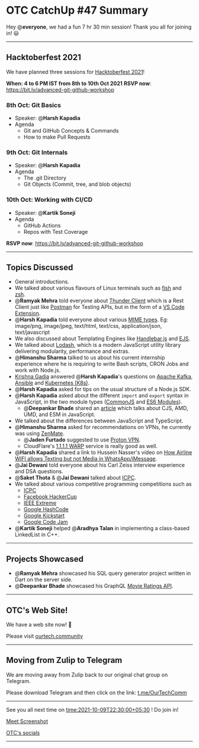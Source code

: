 # OTC CatchUp #47 Summary

Hey @**everyone**, we had a fun 7 hr 30 min session!
Thank you all for joining in! :smiley:

---

## Hacktoberfest 2021

We have planned three sessions for [Hacktoberfest 2021](https://hacktoberfest.digitalocean.com)!

**When: 4 to 6 PM IST from 8th to 10th Oct 2021**
**RSVP now**: https://bit.ly/advanced-git-github-workshop

### 8th Oct: Git Basics

- Speaker: @**Harsh Kapadia**
- Agenda
   - Git and GitHub Concepts & Commands
   - How to make Pull Requests

### 9th Oct: Git Internals

- Speaker: @**Harsh Kapadia**
- Agenda
   - The .git Directory
   - Git Objects (Commit, tree, and blob objects)

### 10th Oct: Working with CI/CD

- Speaker: @**Kartik Soneji**
- Agenda
   - GitHub Actions
   - Repos with Test Coverage

**RSVP now**: https://bit.ly/advanced-git-github-workshop

---

## Topics Discussed

- General introductions.
- We talked about various flavours of Linux terminals such as [fish](https://fishshell.com) and [zsh](https://www.zsh.org).
- @**Ramyak Mehra** told everyone about [Thunder Client](https://www.thunderclient.io) which is a Rest Client just like [Postman](https://www.postman.com) for Testing APIs, but in the form of a [VS Code Extension](https://marketplace.visualstudio.com/items?itemName=rangav.vscode-thunder-client).
- @**Harsh Kapadia** told everyone about various [MIME types](https://developer.mozilla.org/en-US/docs/Web/HTTP/Basics_of_HTTP/MIME_types). Eg:  image/png, image/jpeg, text/html, text/css, application/json, text/javascript
- We also discussed about Templating Engines like [Handlebar.js](https://handlebarsjs.com) and [EJS](https://ejs.co).
- We talked about [Lodash](https://lodash.com), which is a modern JavaScript utility library delivering modularity, performance and extras.
- @**Himanshu Sharma** talked to us about his current internship experience where he is requiring to write Bash scripts, CRON Jobs and work with Node.js.
- [Krishna Gadia](https://www.linkedin.com/in/krishna-gadia) answered @**Harsh Kapadia**'s questions on [Apache Kafka](https://kafka.apache.org), [Ansible](https://www.ansible.com) and [Kubernetes (K8s)](https://kubernetes.io).
- @**Harsh Kapadia** asked for tips on the usual structure of a Node.js SDK.
- @**Harsh Kapadia** asked about the different `import` and `export` syntax in JavaScript, in the two module types ([CommonJS](https://medium.com/@cgcrutch18/commonjs-what-why-and-how-64ed9f31aa46) and [ES6 Modules](https://medium.com/backticks-tildes/introduction-to-es6-modules-49956f580da)).
   - @**Deepankar Bhade** shared an [article](https://dev.to/iggredible/what-the-heck-are-cjs-amd-umd-and-esm-ikm) which talks about CJS, AMD, UMD, and ESM in JavaScript. 
- We talked about the differences between JavaScript and TypeScript.
- @**Himanshu Sharma** asked for recommendations on VPNs, he currently was using [ZenMate](https://zenmate.com).
   - @**Jaden Furtado** suggested to use [Proton VPN](https://protonvpn.com).
   - CloudFlare's [1.1.1.1 WARP](https://1.1.1.1) service is really good as well.
-   @**Harsh Kapadia** shared a link to Hussein Nasser's video on [How Airline WIFI allows Texting but not Media in WhatsApp/iMessage](https://www.youtube.com/watch?v=AYSxxO2yZp8).
-   @**Jai Dewani** told everyone about his Carl Zeiss interview experience and DSA questions.
-   @**Saket Thota** & @**Jai Dewani** talked about [ICPC](https://icpc.global).
- We talked about various competitive programming competitions such as
   - [ICPC](https://icpc.global)
   - [Facebook HackerCup](https://www.facebook.com/codingcompetitions/hacker-cup)
   - [IEEE Extreme](https://ieeextreme.org)
   - [Google HashCode](https://codingcompetitions.withgoogle.com/hashcode)
   - [Google Kickstart](https://codingcompetitions.withgoogle.com/kickstart)
   - [Google Code Jam](https://codingcompetitions.withgoogle.com/codejam)
- @**Kartik Soneji** helped @**Aradhya Talan** in implementing a class-based LinkedList in C++.

---

## Projects Showcased

- @**Ramyak Mehra** showcased his SQL query generator project written in Dart on the server side.
- @**Deepankar Bhade** showcased his GraphQL [Movie Ratings API](https://deepankarbhade.vercel.app/api/movie-ratings).

---

## OTC's Web Site!

We have a web site now! :tada:

Please visit [ourtech.community](https://ourtech.community)

---

## Moving from Zulip to Telegram

We are moving away from Zulip back to our original chat group on Telegram.

Please download Telegram and then click on the link: [t.me/OurTechComm](https://t.me/OurTechComm)

---

See you all next time on <time:2021-10-09T22:30:00+05:30> ! 
Do join in!

[Meet Screenshot](/user_uploads/29573/m3ejB2Kdnd4Th68z_LAWCcko/image.png)

[OTC's socials](https://otc.bio.link)

---